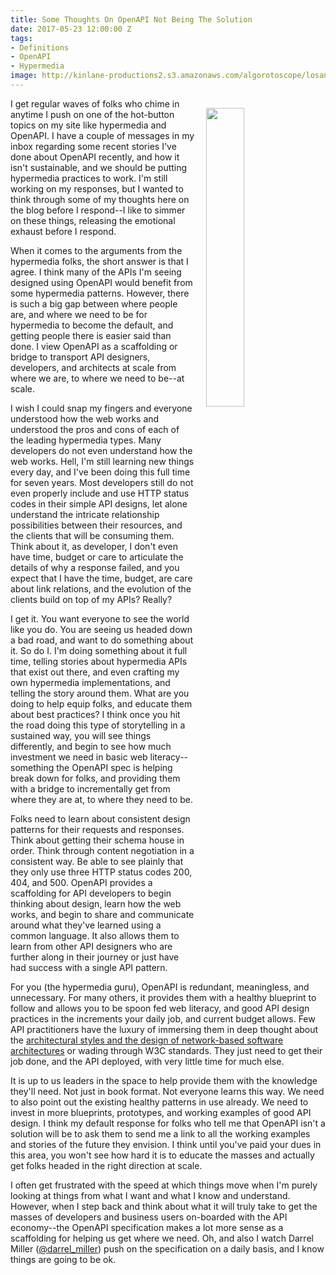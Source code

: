 ```yaml
---
title: Some Thoughts On OpenAPI Not Being The Solution
date: 2017-05-23 12:00:00 Z
tags:
- Definitions
- OpenAPI
- Hypermedia
image: http://kinlane-productions2.s3.amazonaws.com/algorotoscope/losangelescloudy/blue_circuit/file-00_00_35_50.jpg
---
```


<p><a href="http://kinlane.com/2017/01/03/finding-the-right-dystopian-filter-to-represent-the-world-unfolding-around-us/"><img src="http://kinlane-productions2.s3.amazonaws.com/algorotoscope/losangelescloudy/blue_circuit/file-00_00_35_50.jpg" align="right" width="35%" style="padding: 15px;" /></a></p>I get regular waves of folks who chime in anytime I push on one of the hot-button topics on my site like hypermedia and OpenAPI. I have a couple of messages in my inbox regarding some recent stories I've done about OpenAPI recently, and how it isn't sustainable, and we should be putting hypermedia practices to work. I'm still working on my responses, but I wanted to think through some of my thoughts here on the blog before I respond--I like to simmer on these things, releasing the emotional exhaust before I  respond.

When it comes to the arguments from the hypermedia folks, the short answer is that I agree. I think many of the APIs I'm seeing designed using OpenAPI would benefit from some hypermedia patterns. However, there is such a big gap between where people are, and where we need to be for hypermedia to become the default, and getting people there is easier said than done. I view OpenAPI as a scaffolding or bridge to transport API designers, developers, and architects at scale from where we are, to where we need to be--at scale.

I wish I could snap my fingers and everyone understood how the web works and understood the pros and cons of each of the leading hypermedia types. Many developers do not even understand how the web works. Hell, I'm still learning new things every day, and I've been doing this full time for seven years. Most developers still do not even properly include and use HTTP status codes in their simple API designs, let alone understand the intricate relationship possibilities between their resources, and the clients that will be consuming them. Think about it, as developer, I don't even have time, budget or care to articulate the details of why a response failed, and you expect that I have the time, budget, are care about link relations, and the evolution of the clients build on top of my APIs? Really?

I get it. You want everyone to see the world like you do. You are seeing us headed down a bad road, and want to do something about it. So do I. I'm doing something about it full time, telling stories about hypermedia APIs that exist out there, and even crafting my own hypermedia implementations, and telling the story around them. What are you doing to help equip folks, and educate them about best practices? I think once you hit the road doing this type of storytelling in a sustained way, you will see things differently, and begin to see how much investment we need in basic web literacy--something the OpenAPI spec is helping break down for folks, and providing them with a bridge to incrementally get from where they are at, to where they need to be. 

Folks need to learn about consistent design patterns for their requests and responses. Think about getting their schema house in order. Think through content negotiation in a consistent way. Be able to see plainly that they only use three HTTP status codes 200, 404, and 500. OpenAPI provides a scaffolding for API developers to begin thinking about design, learn how the web works, and begin to share and communicate around what they've learned using a common language. It also allows them to learn from other API designers who are further along in their journey or just have had success with a single API pattern.

For you (the hypermedia guru), OpenAPI is redundant, meaningless, and unnecessary. For many others, it provides them with a healthy blueprint to follow and allows you to be spoon fed web literacy, and good API design practices in the increments your daily job, and current budget allows. Few API practitioners have the luxury of immersing them in deep thought about the [architectural styles and the design of network-based software architectures](https://www.ics.uci.edu/~fielding/pubs/dissertation/top.htm) or wading through W3C standards. They just need to get their job done, and the API deployed, with very little time for much else.

It is up to us leaders in the space to help provide them with the knowledge they'll need. Not just in book format. Not everyone learns this way. We need to also point out the existing healthy patterns in use already. We need to invest in more blueprints, prototypes, and working examples of good API design. I think my default response for folks who tell me that OpenAPI isn't a solution will be to ask them to send me a link to all the working examples and stories of the future they envision. I think until you've paid your dues in this area, you won't see how hard it is to educate the masses and actually get folks headed in the right direction at scale.

I often get frustrated with the speed at which things move when I'm purely looking at things from what I want and what I know and understand. However, when I step back and think about what it will truly take to get the masses of developers and business users on-boarded with the API economy--the OpenAPI specification makes a lot more sense as a scaffolding for helping us get where we need. Oh, and also I watch Darrel Miller ([@darrel_miller](https://twitter.com/darrel_miller)) push on the specification on a daily basis, and I know things are going to be ok.